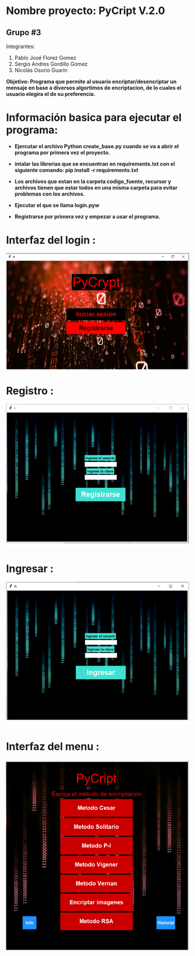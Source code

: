  # Nombre proyecto: PyCript V.2.0
 ## Grupo #3
 
  Integrantes:
  1. Pablo José Florez Gomez
  2. Sergio Andres Gordillo Gomez
  3. Nicolás Osorio Guarin
  
<strong>Objetivo<strong>: Programa que permite al usuario encriptar/desencriptar un mensaje en base a diversos algortimos de encriptacion, de lo cuales el usuario elegira el de su preferencia.

# Información basica para ejecutar el programa:

- Ejercutar el archivo Python create_base.py cuando se va a abrir el programa por primera vez el proyecto.

- intalar las librerias que se encuentran en requirements.txt con el siguiente comando:    **pip install -r requirements.txt**
 
- Los archivos que estan en la carpeta codigo_fuente, recursor y archivos tienen que estar todos en una misma carpeta para evitar problemas con los archivos. 

- Ejecutar el que se llama login.pyw

- Registrarse por primera vez y empezar a usar el programa.

# Interfaz del login :

  ![click](/recursor/images_Readme/readme1.png)

# Registro :

  ![click](/recursor/images_Readme/imagen3.png)
  
# Ingresar :
   ![click](/recursor/images_Readme/imagen2.png)
   
# Interfaz del menu :

   ![click](/recursor/images_Readme/imagen4.png)
   
